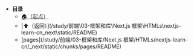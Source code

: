 * **目录**
  * [🏠（起点）](/study/README)
  * [⬆️（返回）](/study/前端\03-框架和库\Next.js 框架\HTMLs\nextjs-learn-cn\_next\static/README)
  * [pages](/study/前端/03-框架和库/Next.js 框架/HTMLs/nextjs-learn-cn/_next/static/chunks/pages/README)